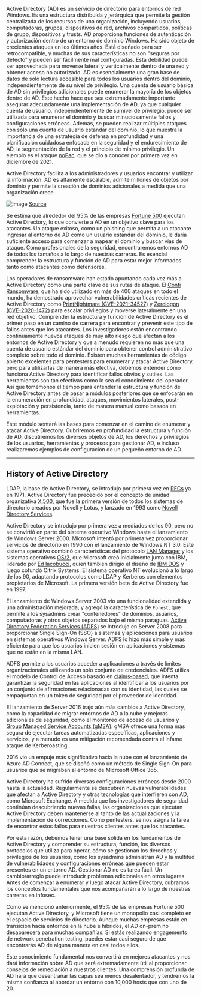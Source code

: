 Active Directory (AD) es un servicio de directorio para entornos de red Windows. Es una estructura distribuida y jerárquica que permite la gestión centralizada de los recursos de una organización, incluyendo usuarios, computadoras, grupos, dispositivos de red, archivos compartidos, políticas de grupo, dispositivos y trusts. AD proporciona funciones de autenticación y autorización dentro de un entorno de dominio Windows. Ha sido objeto de crecientes ataques en los últimos años. Está diseñado para ser retrocompatible, y muchas de sus características no son "seguras por defecto" y pueden ser fácilmente mal configuradas. Esta debilidad puede ser aprovechada para moverse lateral y verticalmente dentro de una red y obtener acceso no autorizado. AD es esencialmente una gran base de datos de solo lectura accesible para todos los usuarios dentro del dominio, independientemente de su nivel de privilegio. Una cuenta de usuario básica de AD sin privilegios adicionales puede enumerar la mayoría de los objetos dentro de AD. Este hecho hace que sea extremadamente importante asegurar adecuadamente una implementación de AD, ya que cualquier cuenta de usuario, independientemente de su nivel de privilegio, puede ser utilizada para enumerar el dominio y buscar minuciosamente fallos y configuraciones erróneas. Además, se pueden realizar múltiples ataques con solo una cuenta de usuario estándar del dominio, lo que muestra la importancia de una estrategia de defensa en profundidad y una planificación cuidadosa enfocada en la seguridad y el endurecimiento de AD, la segmentación de la red y el principio de mínimo privilegio. Un ejemplo es el ataque [noPac](https://www.secureworks.com/blog/nopac-a-tale-of-two-vulnerabilities-that-could-end-in-ransomware), que se dio a conocer por primera vez en diciembre de 2021.

Active Directory facilita a los administradores y usuarios encontrar y utilizar la información. AD es altamente escalable, admite millones de objetos por dominio y permite la creación de dominios adicionales a medida que una organización crece.

![image](https://academy.hackthebox.com/storage/modules/74/whyad5.png) [Source](https://dbaontap.com/2016/11/25/oem13c-roles-ad-groups/active-directory/)

Se estima que alrededor del 95% de las empresas [Fortune 500](https://en.wikipedia.org/wiki/Fortune_500) ejecutan Active Directory, lo que convierte a AD en un objetivo clave para los atacantes. Un ataque exitoso, como un phishing que permita a un atacante ingresar al entorno de AD como un usuario estándar del dominio, le daría suficiente acceso para comenzar a mapear el dominio y buscar vías de ataque. Como profesionales de la seguridad, encontraremos entornos AD de todos los tamaños a lo largo de nuestras carreras. Es esencial comprender la estructura y función de AD para estar mejor informados tanto como atacantes como defensores.

Los operadores de ransomware han estado apuntando cada vez más a Active Directory como una parte clave de sus rutas de ataque. El [Conti Ransomware](https://www.cisa.gov/sites/default/files/publications/AA21-265A-Conti_Ransomware_TLP_WHITE.pdf), que ha sido utilizado en más de 400 ataques en todo el mundo, ha demostrado aprovechar vulnerabilidades críticas recientes de Active Directory como [PrintNightmare (CVE-2021-34527)](https://msrc.microsoft.com/update-guide/vulnerability/CVE-2021-34527) y [Zerologon (CVE-2020-1472)](https://msrc.microsoft.com/update-guide/vulnerability/CVE-2020-1472) para escalar privilegios y moverse lateralmente en una red objetivo. Comprender la estructura y función de Active Directory es el primer paso en un camino de carrera para encontrar y prevenir este tipo de fallos antes que los atacantes. Los investigadores están encontrando continuamente nuevos ataques de muy alto riesgo que afectan a los entornos de Active Directory y que a menudo requieren no más que una cuenta de usuario estándar del dominio para obtener control administrativo completo sobre todo el dominio. Existen muchas herramientas de código abierto excelentes para pentesters para enumerar y atacar Active Directory, pero para utilizarlas de manera más efectiva, debemos entender cómo funciona Active Directory para identificar fallos obvios y sutiles. Las herramientas son tan efectivas como lo sea el conocimiento del operador. Así que tomémonos el tiempo para entender la estructura y función de Active Directory antes de pasar a módulos posteriores que se enfocarán en la enumeración en profundidad, ataques, movimientos laterales, post-explotación y persistencia, tanto de manera manual como basada en herramientas.

Este módulo sentará las bases para comenzar en el camino de enumerar y atacar Active Directory. Cubriremos en profundidad la estructura y función de AD, discutiremos los diversos objetos de AD, los derechos y privilegios de los usuarios, herramientas y procesos para gestionar AD, e incluso realizaremos ejemplos de configuración de un pequeño entorno de AD.

---

## History of Active Directory

LDAP, la base de Active Directory, se introdujo por primera vez en [RFCs](https://en.wikipedia.org/wiki/Request_for_Comments) ya en 1971. Active Directory fue precedido por el concepto de unidad organizativa [X.500](https://en.wikipedia.org/wiki/X.500), que fue la primera versión de todos los sistemas de directorio creados por Novell y Lotus, y lanzado en 1993 como [Novell Directory Services](https://en.wikipedia.org/wiki/NetIQ_eDirectory).

Active Directory se introdujo por primera vez a mediados de los 90, pero no se convirtió en parte del sistema operativo Windows hasta el lanzamiento de Windows Server 2000. Microsoft intentó por primera vez proporcionar servicios de directorio en 1990 con el lanzamiento de Windows NT 3.0. Este sistema operativo combinó características del protocolo [LAN Manager](https://en.wikipedia.org/wiki/LAN_Manager) y los sistemas operativos [OS/2](https://en.wikipedia.org/wiki/OS/2), que Microsoft creó inicialmente junto con IBM, liderado por [Ed Iacobucci](https://en.wikipedia.org/wiki/Ed_Iacobucci), quien también dirigió el diseño de [IBM DOS](https://en.wikipedia.org/wiki/IBM_PC_DOS) y luego cofundó Citrix Systems. El sistema operativo NT evolucionó a lo largo de los 90, adaptando protocolos como LDAP y Kerberos con elementos propietarios de Microsoft. La primera versión beta de Active Directory fue en 1997.

El lanzamiento de Windows Server 2003 vio una funcionalidad extendida y una administración mejorada, y agregó la característica de `Forest`, que permite a los sysadmins crear "contenedores" de dominios, usuarios, computadoras y otros objetos separados bajo el mismo paraguas. [Active Directory Federation Services (ADFS)](https://en.wikipedia.org/wiki/Active_Directory_Federation_Services) se introdujo en Server 2008 para proporcionar Single Sign-On (SSO) a sistemas y aplicaciones para usuarios en sistemas operativos Windows Server. ADFS lo hizo más simple y más eficiente para que los usuarios inicien sesión en aplicaciones y sistemas que no están en la misma LAN.

ADFS permite a los usuarios acceder a aplicaciones a través de límites organizacionales utilizando un solo conjunto de credenciales. ADFS utiliza el modelo de Control de Acceso basado en [claims-based](https://en.wikipedia.org/wiki/Claims-based_identity), que intenta garantizar la seguridad en las aplicaciones al identificar a los usuarios por un conjunto de afirmaciones relacionadas con su identidad, las cuales se empaquetan en un token de seguridad por el proveedor de identidad.

El lanzamiento de Server 2016 trajo aún más cambios a Active Directory, como la capacidad de migrar entornos de AD a la nube y mejoras adicionales de seguridad, como el monitoreo de acceso de usuarios y [Group Managed Service Accounts (gMSA)](https://docs.microsoft.com/en-us/azure/active-directory/fundamentals/service-accounts-group-managed). gMSA ofrece una forma más segura de ejecutar tareas automatizadas específicas, aplicaciones y servicios, y a menudo es una mitigación recomendada contra el infame ataque de Kerberoasting.

2016 vio un empuje más significativo hacia la nube con el lanzamiento de Azure AD Connect, que se diseñó como un método de Single Sign-On para usuarios que se migraban al entorno de Microsoft Office 365.

Active Directory ha sufrido diversas configuraciones erróneas desde 2000 hasta la actualidad. Regularmente se descubren nuevas vulnerabilidades que afectan a Active Directory y otras tecnologías que interfieren con AD, como Microsoft Exchange. A medida que los investigadores de seguridad continúan descubriendo nuevas fallas, las organizaciones que ejecutan Active Directory deben mantenerse al tanto de las actualizaciones y la implementación de correcciones. Como pentesters, se nos asigna la tarea de encontrar estos fallos para nuestros clientes antes que los atacantes.

Por esta razón, debemos tener una base sólida en los fundamentos de Active Directory y comprender su estructura, función, los diversos protocolos que utiliza para operar, cómo se gestionan los derechos y privilegios de los usuarios, cómo los sysadmins administran AD y la multitud de vulnerabilidades y configuraciones erróneas que pueden estar presentes en un entorno AD. Gestionar AD no es tarea fácil. Un cambio/arreglo puede introducir problemas adicionales en otros lugares. Antes de comenzar a enumerar y luego atacar Active Directory, cubramos los conceptos fundamentales que nos acompañarán a lo largo de nuestras carreras en infosec.

Como se mencionó anteriormente, el 95% de las empresas Fortune 500 ejecutan Active Directory, y Microsoft tiene un monopolio casi completo en el espacio de servicios de directorio. Aunque muchas empresas están en transición hacia entornos en la nube e híbridos, el AD on-prem no desaparecerá para muchas compañías. Si estás realizando engagements de network penetration testing, puedes estar casi seguro de que encontrarás AD de alguna manera en casi todos ellos.

Este conocimiento fundamental nos convertirá en mejores atacantes y nos dará información sobre AD que será extremadamente útil al proporcionar consejos de remediación a nuestros clientes. Una comprensión profunda de AD hará que desentrañar las capas sea menos desalentador, y tendremos la misma confianza al abordar un entorno con 10,000 hosts que con uno de 20.